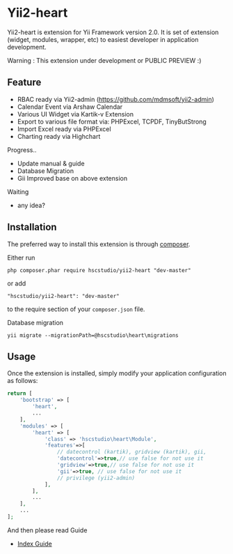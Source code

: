 Yii2-heart
========================

Yii2-heart is extension for Yii Framework version 2.0. It is set of extension (widget, modules, wrapper, etc) to easiest developer in application development.

Warning : This extension under development or PUBLIC PREVIEW :)


Feature
------------
- RBAC ready via Yii2-admin (https://github.com/mdmsoft/yii2-admin)
- Calendar Event via Arshaw Calendar 
- Various UI Widget via Kartik-v Extension
- Export to various file format via: PHPExcel, TCPDF, TinyButStrong
- Import Excel ready via PHPExcel
- Charting ready via Highchart

Progress..
- Update manual & guide
- Database Migration 
- Gii Improved base on above extension

Waiting
- any idea?


Installation
------------

The preferred way to install this extension is through [composer](http://getcomposer.org/download/).

Either run

```
php composer.phar require hscstudio/yii2-heart "dev-master"
```

or add

```
"hscstudio/yii2-heart": "dev-master"
```

to the require section of your `composer.json` file.

Database migration

```
yii migrate --migrationPath=@hscstudio\heart\migrations
```


Usage
-----

Once the extension is installed, simply modify your application configuration as follows:

```php
return [
	'bootstrap' => [		
		'heart',
		...
	],
	'modules' => [
		'heart' => [
			'class' => 'hscstudio\heart\Module',
			'features'=>[
				// datecontrol (kartik), gridview (kartik), gii, 
				'datecontrol'=>true,// use false for not use it
				'gridview'=>true,// use false for not use it
				'gii'=>true, // use false for not use it
				// privilege (yii2-admin)
			],
		],
		...
	],
	...
];
```

And then please read  Guide 
- [Index Guide](docs/guide/index.md)
